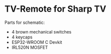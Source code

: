 # TV-Remote for Sharp TV

Parts for schematic:
- 4 brown mechanical switches
- 4 keycaps
- ESP32-WROOM C Devkit
- IRL520N MOSFET
